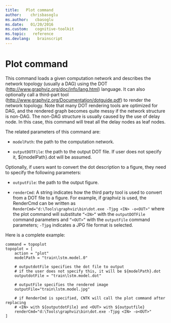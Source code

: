 ```yaml
---
title:   Plot command
author:    chrisbasoglu
ms.author:   cbasoglu
ms.date:   01/20/2016
ms.custom:   cognitive-toolkit
ms.topic:   reference
ms.devlang:   brainscript
---
```


# Plot command

This command loads a given computation network and describes the network topology (usually a DAG) using the DOT (http://www.graphviz.org/doc/info/lang.html) language. It can also optionally call a third-part tool (http://www.graphviz.org/Documentation/dotguide.pdf) to render the network topology. Note that many DOT rendering tools are optimized for DAG, and the rendered graph becomes quite messy if the network structure is non-DAG. The non-DAG structure is usually caused by the use of delay node. In this case, this command will treat all the delay nodes as leaf nodes.

The related parameters of this command are:
* `modelPath`: the path to the computation network.

* `outputDOTFile`: the path to the output DOT file. If user does not specify it, ${modelPath}.dot will be assumed.

Optionally, if users want to convert the dot description to a figure, they need to specify the following parameters: 

* `outputFile`: the path to the output figure.

* `renderCmd`: A string indicates how the third party tool is used to convert from a DOT file to a figure. For example, if graphviz is used, the RenderCmd can be written as `RenderCmd="d:\Tools\graphviz\bin\dot.exe -Tjpg <IN> -o<OUT>"` where the plot command will substitute `“<IN>“` with the `outputDOTFile` command parameters and `“<OUT>”` with the `outputFile` command parameters; `-Tjpg` indicates a JPG file format is selected.

Here is a complete example:

    command = topoplot
    topoplot = [
        action = "plot"
        modelPath = "train\lstm.model.0"
    
        # outputdotFile specifies the dot file to output
        # if the user does not specify this, it will be ${modelPath}.dot
        outputdotFile = "train\lstm.model.dot" 
    
        # outputFile specifies the rendered image
        outputFile="train\lstm.model.jpg" 
    
        # if RenderCmd is specified, CNTK will call the plot command after replacing
        # <IN> with ${outputdotFile} and <OUT> with ${outputfile}
        renderCmd="d:\Tools\graphviz\bin\dot.exe -Tjpg <IN> -o<OUT>"
    ]

